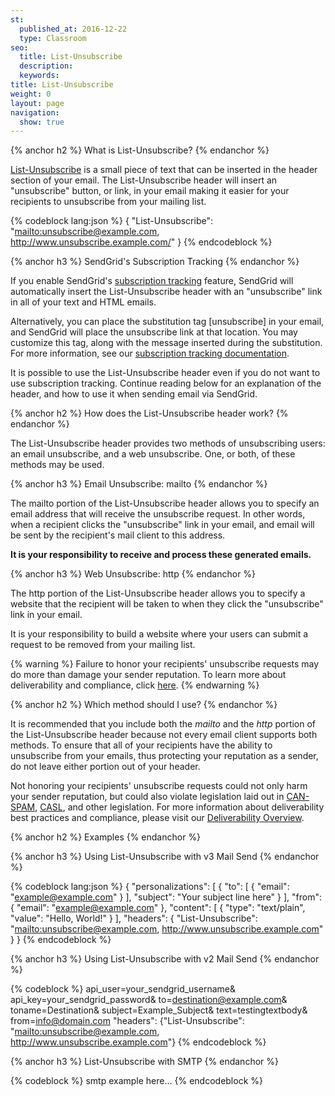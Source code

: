 ```yaml
---
st:
  published_at: 2016-12-22
  type: Classroom
seo:
  title: List-Unsubscribe
  description:
  keywords:
title: List-Unsubscribe
weight: 0
layout: page
navigation:
  show: true
---
```


{% anchor h2 %}
What is List-Unsubscribe?
{% endanchor %}

[List-Unsubscribe](http://www.list-unsubscribe.com/) is a small piece of text that can be inserted in the header section of your email. The List-Unsubscribe header will insert an "unsubscribe" button, or link, in your email making it easier for your recipients to unsubscribe from your mailing list.

{% codeblock lang:json %}
{
"List-Unsubscribe": "<mailto:unsubscribe@example.com>, <http://www.unsubscribe.example.com/>"
}
{% endcodeblock %}

{% anchor h3 %}
SendGrid's Subscription Tracking
{% endanchor %}

If you enable SendGrid's [subscription tracking](https://app.sendgrid.com/settings/tracking) feature, SendGrid will automatically insert the List-Unsubscribe header with an "unsubscribe" link in all of your text and HTML emails.

Alternatively, you can place the substitution tag [unsubscribe] in your email, and SendGrid will place the unsubscribe link at that location. You may customize this tag, along with the message inserted during the substitution. For more information, see our [subscription tracking documentation]({{root_url}}/User_Guide/Settings/tracking.html#-Subscription-Tracking).

It is possible to use the List-Unsubscribe header even if you do not want to use subscription tracking. Continue reading below for an explanation of the header, and how to use it when sending email via SendGrid.

{% anchor h2 %}
How does the List-Unsubscribe header work?
{% endanchor %}

The List-Unsubscribe header provides two methods of unsubscribing users: an email unsubscribe, and a web unsubscribe. One, or both, of these methods may be used.

{% anchor h3 %}
Email Unsubscribe: mailto
{% endanchor %}

The mailto portion of the List-Unsubscribe header allows you to specify an email address that will receive the unsubscribe request. In other words, when a recipient clicks the "unsubscribe" link in your email, and email will be sent by the recipient's mail client to this address.

**It is your responsibility to receive and process these generated emails.**

{% anchor h3 %}
Web Unsubscribe: http
{% endanchor %}

The http portion of the List-Unsubscribe header allows you to specify a website that the recipient will be taken to when they click the "unsubscribe" link in your email.

It is your responsibility to build a website where your users can submit a request to be removed from your mailing list.

{% warning %}
Failure to honor your recipients' unsubscribe requests may do more than damage your sender reputation. To learn more about deliverability and compliance, click [here]({{root_url}}/Classroom/Deliver/index.html#-Compliance).
{% endwarning %}

{% anchor h2 %}
Which method should I use?
{% endanchor %}

It is recommended that you include both the _mailto_ and the _http_ portion of the List-Unsubscribe header because not every email client supports both methods. To ensure that all of your recipients have the ability to unsubscribe from your emails, thus protecting your reputation as a sender, do not leave either portion out of your header.

Not honoring your recipients' unsubscribe requests could not only harm your sender reputation, but could also violate legislation laid out in [CAN-SPAM]({{root_url}}/Glossary/can_spam.html), [CASL](https://sendgrid.com/blog/canadian-anti-spam-law-need-know/), and other legislation. For more information about deliverability best practices and compliance, please visit our [Deliverability Overview]({{root_url}}/Classroom/Deliver/index.html#-Best-Practices).

{% anchor h2 %}
Examples
{% endanchor %}

{% anchor h3 %}
Using List-Unsubscribe with v3 Mail Send
{% endanchor %}

{% codeblock lang:json %}
{
  "personalizations": [
    {
      "to": [
        {
          "email": "example@example.com"
        }
      ],
      "subject": "Your subject line here"
    }
  ],
  "from": {
    "email": "example@example.com"
  },
  "content": [
    {
      "type": "text/plain",
      "value": "Hello, World!"
    }
  ],
  "headers": {
    "List-Unsubscribe": "<mailto:unsubscribe@example.com>,
    <http://www.unsubscribe.example.com>"
  }
}
{% endcodeblock %}

{% anchor h3 %}
Using List-Unsubscribe with v2 Mail Send
{% endanchor %}

{% codeblock %}
api_user=your_sendgrid_username&
api_key=your_sendgrid_password&
to=destination@example.com&
toname=Destination&
subject=Example_Subject&
text=testingtextbody&
from=info@domain.com
"headers": {"List-Unsubscribe": "<mailto:unsubscribe@example.com>, <http://www.unsubscribe.example.com>"}
{% endcodeblock %}

{% anchor h3 %}
List-Unsubscribe with SMTP
{% endanchor %}

{% codeblock %}
smtp example here...
{% endcodeblock %}
